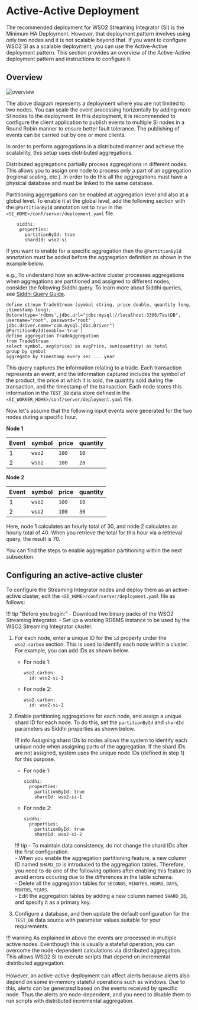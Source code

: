 # Active-Active Deployment

The recommended deployment for WSO2 Streaming Integrator (SI) is the Minimum HA Deployment. However, that deployment pattern involves using only two nodes and it is
not scalable beyond that. If you want to configure WSO2 SI as a scalable deployment, you can use the Active-Active deployment pattern. This section provides an
overview of the Active-Active deployment pattern and instructions to configure it.


## Overview

![overview]({{base_path}}/assets/img/streaming/active-active-deployment/si-active-active-deployment-pattern.png)

The above diagram represents a deployment where you are not limited to two nodes. You can scale the event processing horizontally by adding more SI
 nodes to the deployment. In this deployment, it is recommended to configure the client application to publish events to multiple SI nodes in a Round
Robin manner to ensure better fault tolerance. The publishing of events can be carried out by one or more clients.

In order to perform aggregations in a distributed manner and achieve the scalability, this setup uses distributed aggregations.

Distributed aggregations partially process aggregations in different nodes. This allows you to assign one node to process only a part of an aggregation (regional
scaling, etc.). In order to do this all the aggregations must have a physical database and must be linked to the same database.

Partitioning aggregations can be enabled at aggregation level and also at a global level. To enable it at the global level, add the following section with the
`@PartitionById` annotation set to `true` in the `<SI_HOME>/conf/server/deployment.yaml` file.

```
    siddhi:
     properties:
       partitionById: true
       shardId: wso2-si
```

If you want to enable for a specific aggregation then the `@PartitionById` annotation must be added before the aggregation definition as shown in the example below.

e.g.,
To understand how an active-active cluster processes aggregations when aggregations are partitioned and assigned to different nodes, consider the following Siddhi query.
 To learn more about Siddhi queries, see [Siddhi Query Guide](https://siddhi.io/en/v4.x/docs/query-guide/).

```
define stream TradeStream (symbol string, price double, quantity long, ;timestamp long);
@store(type='rdbms',jdbc.url="jdbc:mysql://localhost:3306/TestDB", username="root", password="root" , jdbc.driver.name="com.mysql.jdbc.Driver")
@PartitionById(enable='true')
define aggregation TradeAggregation
from TradeStream
select symbol, avg(price) as avgPrice, sum(quantity) as total
group by symbol
aggregate by timestamp every sec ... year
```

This query captures the information relating to a trade. Each transaction represents an event, and the information captured includes the symbol of the product,
the price at which it is sold, the quantity sold during the transaction, and the timestamp of the transaction. Each node stores this information in the `TEST_DB`
data store defined in the `<SI_WORKER_HOME>/conf/server/deployment.yaml` file.

Now let's assume that the following input events were generated for the two nodes during a specific hour.

**Node 1**

|**Event**|**symbol**|**price**|**quantity**|
|---------|----------|---------|------------|
| 1       | `wso2`   | `100`   | `10`       |
| 2       | `wso2`   | `100`   | `20`       |

**Node 2**

|**Event**|**symbol**|**price**|**quantity**|
|---------|----------|---------|------------|
| 1       | `wso2`   | `100`   | `10`       |
| 2       | `wso2`   | `100`   | `30`       |

Here, node 1 calculates an hourly total of 30, and node 2 calculates an hourly total of 40. When you retrieve the total for this hour via a retrieval query, the result is 70.

You can find the steps to enable aggregation partitioning within the next subsection.

## Configuring an active-active cluster

To configure the Streaming Integrator nodes and deploy them as an active-active cluster, edit the `<SI_HOME>/conf/server/deployment.yaml` file as follows:

!!! tip "Before you begin:"
    - Download two binary packs of the WSO2 Streaming Integrator.
    - Set up a working RDBMS instance to be used by the WSO2 Streaming Integrator cluster.

1. For each node, enter a unique ID for the `id` property under the `wso2.carbon` section. This is used to identify each node within a cluster. For example, you can add IDs as shown below.

    - For node 1:
        ```
        wso2.carbon:
          id: wso2-si-1
        ```

    - For node 2:
        ```
        wso2.carbon:
          id: wso2-si-2
        ```

2. Enable partitioning aggregations for each node, and assign a unique shard ID for each node. To do this, set the `partitionById` and `shardId` parameters as Siddhi properties as shown below.

    !!! info
        Assigning shard IDs to nodes allows the system to identify each unique node when assigning parts of the aggregation. If the shard IDs are not assigned, system uses the unique node IDs (defined in step 1) for this purpose.

    - For node 1:
        ```
        siddhi:
          properties:
            partitionById: true
            shardId: wso2-si-1
        ```

    - For node 2:
        ```
        siddhi:
          properties:
            partitionById: true
            shardId: wso2-si-2
        ```

    !!! tip
        - To maintain data consistency, do not change the shard IDs after the first configuration. <br/>
        - When you enable the aggregation partitioning feature, a new column ID named `SHARD_ID` is introduced to the aggregation tables. Therefore, you need to do one of the following options after enabling this feature to avoid errors occuring due to the differences in the table schema.<br/>
            - Delete all the aggregation tables for `SECONDS`, `MINUTES`, `HOURS`, `DAYS`, `MONTHS`, `YEARS`. <br/>
            - Edit the aggregation tables by adding a new column named `SHARD_ID`, and specify it as a primary key.

3. Configure a database, and then update the default configuration for the `TEST_DB` data source with parameter values suitable for your requirements.

!!! warning
    As explained in above the events are processed in multiple active nodes. Eventhough this is usually a stateful operation, you can overcome the node-dependent calculations via distributed aggregation. This allows WSO2 SI to execute scripts that depend on incremental distributed aggregation.<br/><br/>
    However, an active-active deployment can affect alerts because alerts also depend on some in-memory stateful operations such as windows. Due to this, alerts can be generated based on the events received by specific node. Thus the alerts are node-dependent, and you need to disable them to run scripts with distributed incremental aggregation.